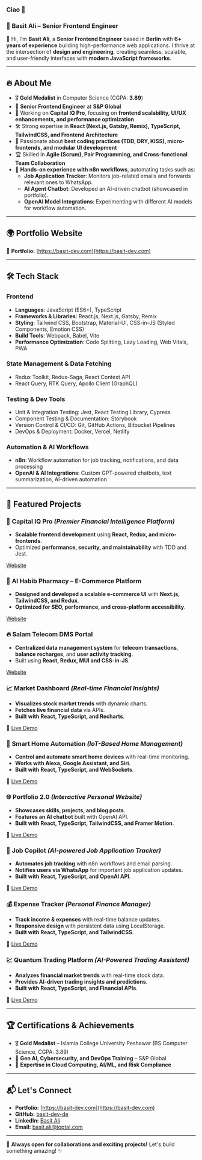 ### Ciao 👋

### 🚀 Basit Ali – Senior Frontend Engineer

👋 Hi, I'm **Basit Ali**, a **Senior Frontend Engineer** based in **Berlin** with **6+ years of experience** building high-performance web applications. I thrive at the intersection of **design and engineering**, creating seamless, scalable, and user-friendly interfaces with **modern JavaScript frameworks**.

---

## 🔥 About Me

- 🎖 **Gold Medalist** in Computer Science (CGPA: **3.89**)
- 💼 **Senior Frontend Engineer** at **S&P Global**
- 🚀 Working on **Capital IQ Pro**, focusing on **frontend scalability, UI/UX enhancements, and performance optimization**
- 🛠 Strong expertise in **React (Next.js, Gatsby, Remix), TypeScript, TailwindCSS, and Frontend Architecture**
- 📌 Passionate about **best coding practices (TDD, DRY, KISS), micro-frontends, and modular UI development**
- 🏆 Skilled in **Agile (Scrum), Pair Programming, and Cross-functional Team Collaboration**
- 🔄 **Hands-on experience with n8n workflows**, automating tasks such as:
  - **Job Application Tracker**: Monitors job-related emails and forwards relevant ones to WhatsApp.
  - **AI Agent Chatbot**: Developed an AI-driven chatbot (showcased in portfolio).
  - **OpenAI Model Integrations**: Experimenting with different AI models for workflow automation.

---

## 🌍 Portfolio Website

🔗 **Portfolio:** [https://basit-dev.com](https://basit-dev.com)

---

## 🛠 Tech Stack

### **Frontend**

- **Languages**: JavaScript (ES6+), TypeScript
- **Frameworks & Libraries**: React.js, Next.js, Gatsby, Remix
- **Styling**: Tailwind CSS, Bootstrap, Material-UI, CSS-in-JS (Styled Components, Emotion CSS)
- **Build Tools**: Webpack, Babel, Vite
- **Performance Optimization**: Code Splitting, Lazy Loading, Web Vitals, PWA

### **State Management & Data Fetching**

- Redux Toolkit, Redux-Saga, React Context API
- React Query, RTK Query, Apollo Client (GraphQL)

### **Testing & Dev Tools**

- Unit & Integration Testing: Jest, React Testing Library, Cypress
- Component Testing & Documentation: Storybook
- Version Control & CI/CD: Git, GitHub Actions, Bitbucket Pipelines
- DevOps & Deployment: Docker, Vercel, Netlify

### **Automation & AI Workflows**

- **n8n**: Workflow automation for job tracking, notifications, and data processing
- **OpenAI & AI Integrations**: Custom GPT-powered chatbots, text summarization, AI-driven automation

---

## 📌 Featured Projects

### 🚀 **Capital IQ Pro** _(Premier Financial Intelligence Platform)_

- **Scalable frontend development** using **React, Redux, and micro-frontends**.
- Optimized **performance, security, and maintainability** with TDD and Jest.

[Website](https://www.spglobal.com/market-intelligence/en/solutions/products/sp-capital-iq-pro)

### 🛒 **Al Habib Pharmacy – E-Commerce Platform**

- **Designed and developed a scalable e-commerce UI** with **Next.js, TailwindCSS, and Redux**.
- **Optimized for SEO, performance, and cross-platform accessibility**.

[Website](https://alhabibpharmacy.com)

### 🔥 **Salam Telecom DMS Portal**
- **Centralized data management system** for **telecom transactions**, **balance** **recharges**, and **user activity tracking**.
- Built using **React, Redux, MUI and CSS-in-JS**.

[Website](https://salammobile.sa/en/)

### 📈 **Market Dashboard** _(Real-time Financial Insights)_

- **Visualizes stock market trends** with dynamic charts.
- **Fetches live financial data** via APIs.
- **Built with React, TypeScript, and Recharts**.

🔗 [Live Demo](https://basit-dev-de.github.io/market-dashboard/)

### 🏡 **Smart Home Automation** _(IoT-Based Home Management)_

- **Control and automate smart home devices** with real-time monitoring.
- **Works with Alexa, Google Assistant, and Siri**.
- **Built with React, TypeScript, and WebSockets**.

🔗 [Live Demo](https://basit-dev-de.github.io/smart-home-automation/)

### 🌐 **Portfolio 2.0** _(Interactive Personal Website)_

- **Showcases skills, projects, and blog posts**.
- **Features an AI chatbot** built with OpenAI API.
- **Built with React, TypeScript, TailwindCSS, and Framer Motion**.

🔗 [Live Demo](https://basit-dev-de.github.io/portfolio-2/)

### 🤖 **Job Copilot** _(AI-powered Job Application Tracker)_

- **Automates job tracking** with n8n workflows and email parsing.
- **Notifies users via WhatsApp** for important job application updates.
- **Built with React, TypeScript, and OpenAI API**.

🔗 [Live Demo](https://basit-dev-de.github.io/job-copilot/#/onboarding)

### 💰 **Expense Tracker** _(Personal Finance Manager)_

- **Track income & expenses** with real-time balance updates.
- **Responsive design** with persistent data using LocalStorage.
- **Built with React, TypeScript, and TailwindCSS**.

🔗 [Live Demo](https://basit-dev-de.github.io/expense-tracker/)

### 💹 **Quantum Trading Platform** _(AI-Powered Trading Assistant)_

- **Analyzes financial market trends** with real-time stock data.
- **Provides AI-driven trading insights and predictions**.
- **Built with React, TypeScript, and Financial APIs**.

🔗 [Live Demo](https://basit-dev-de.github.io/quantum-trading-platform/)

---

## 🏆 Certifications & Achievements

- 🎖 **Gold Medalist** – Islamia College University Peshawar (BS Computer Science, CGPA: 3.89)
- 📜 **Gen AI, Cybersecurity, and DevOps Training** – S&P Global
- 🏅 **Expertise in Cloud Computing, AI/ML, and Risk Compliance**

---

## 📬 Let's Connect

- **Portfolio:** [https://basit-dev.com](https://basit-dev.com)
- **GitHub:** [basit-dev-de](https://github.com/basit-dev-de)
- **LinkedIn:** [Basit Ali](https://www.linkedin.com/in/basit-ali-b61425354)
- **Email:** [basit.ali@toptal.com](mailto:basit.ali@toptal.com)

---

🚀 **Always open for collaborations and exciting projects!** Let's build something amazing! ✨


